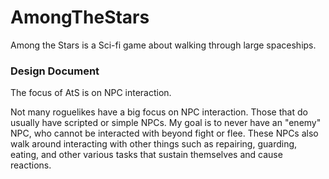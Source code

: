 # AmongTheStars

Among the Stars is a Sci-fi game about walking through large spaceships.


### Design Document

The focus of AtS is on NPC interaction. 

Not many roguelikes have a big focus on NPC interaction. Those that do usually have scripted or simple NPCs.
My goal is to never have an "enemy" NPC, who cannot be interacted with beyond fight or flee. These NPCs also walk around interacting with other things such as repairing, guarding, eating, and other various tasks that sustain themselves and cause reactions.

